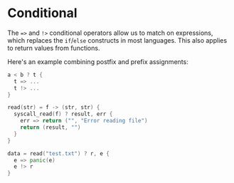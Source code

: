 # Conditional

The `=>` and `!>` conditional operators allow us to match on expressions, which replaces the `if`/`else` constructs in most languages. This also applies to return values from functions.

Here's an example combining postfix and prefix assignments:

```go
a < b ? t {
  t => ...
  t !> ...
}

read(str) = f -> (str, str) {
  syscall_read(f) ? result, err {
    err => return ("", "Error reading file")
    return (result, "")
  }
}

data = read("test.txt") ? r, e {
  e => panic(e)
  e !> r
}
```
